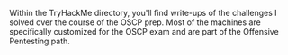 Within the TryHackMe directory, you'll find write-ups of the challenges I solved over the course of the OSCP prep. Most of the machines are specifically customized
for the OSCP exam and are part of the Offensive Pentesting path. 
